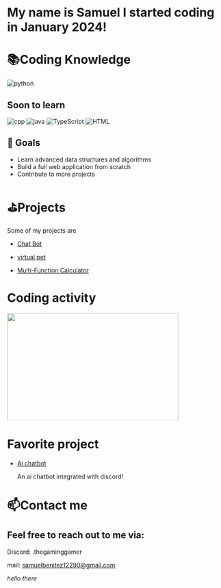 # My name is Samuel I started coding in January 2024!

# 📚Coding Knowledge
![python](https://github.com/Samuel12209/Samuel12209/assets/157180807/346fbb21-67a3-42d9-a931-ff23a3c2d37d)

## Soon to learn
![cpp](https://github.com/Samuel12209/Samuel12209/assets/157180807/2b8fde3f-c5cb-41eb-8d0b-d11b63020f7d)
![java](https://github.com/Samuel12209/Samuel12209/assets/157180807/511e9e61-5fd4-4a58-86bc-2c352e316e11)
![TypeScript](https://github.com/Samuel12209/Samuel12209/assets/157180807/8a4213ee-e387-4446-92f9-517b58cbfdc2)
![HTML](https://github.com/Samuel12209/Samuel12209/assets/157180807/2bb934a6-e87b-4f6a-bda5-7c31bc351a4c)

## 🌱 Goals

- Learn advanced data structures and algorithms
- Build a full web application from scratch
- Contribute to more projects

# ⛳Projects
Some of my projects are 

- [Chat Bot](https://github.com/Samuel12209/Chat-Bot)
  
- [virtual pet](https://github.com/Samuel12209/Buddy)

- [Multi-Function Calculator](https://github.com/Samuel12209/Multi-Function-Calculator)


# Coding activity

<a href="https://wakatime.com"><img src="https://wakatime.com/share/@Gamer/645a035f-e1a1-40ab-a55c-d8636783f691.png" width="400" height="250" /></a>

# Favorite project
- [Ai chatbot](https://github.com/Samuel12209/llama2-bot)

  An ai chatbot integrated with discord!

# 📫Contact me 
## Feel free to reach out to me via:

Discord: .thegaminggamer

mail: samuelbenitez12290@gmail.com

*hello there*  
 
